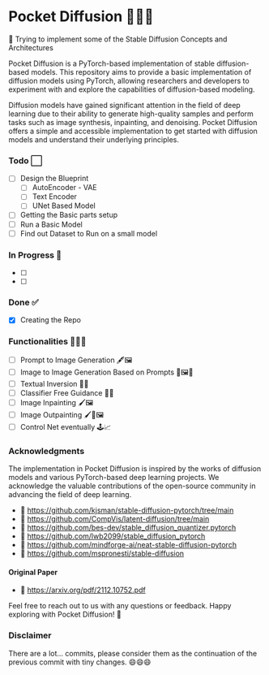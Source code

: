# Pocket Diffusion 🚀🔬🧠

:pinched_fingers: Trying to implement some of the Stable Diffusion Concepts and Architectures

Pocket Diffusion is a PyTorch-based implementation of stable diffusion-based models. This repository aims to provide a basic implementation of diffusion models using PyTorch, allowing researchers and developers to experiment with and explore the capabilities of diffusion-based modeling.

Diffusion models have gained significant attention in the field of deep learning due to their ability to generate high-quality samples and perform tasks such as image synthesis, inpainting, and denoising. Pocket Diffusion offers a simple and accessible implementation to get started with diffusion models and understand their underlying principles.


### Todo ⬜️ 
- [ ] Design the Blueprint
  - [ ] AutoEncoder - VAE
  - [ ] Text Encoder
  - [ ] UNet Based Model
- [ ] Getting the Basic parts setup
- [ ] Run a Basic Model
- [ ] Find out Dataset to Run on a small model
### In Progress 🚧

- [ ] 
- [ ] 

### Done ✅

- [x] Creating the Repo



### Functionalities 🧩🔧🎨

- [ ] Prompt to Image Generation 🖋️🖼️
- [ ] Image to Image Generation Based on Prompts 🔄🖼️🔄
- [ ] Textual Inversion 🔀📝
- [ ] Classifier Free Guidance 🎯🆓
- [ ] Image Inpainting 🖌️🖼️
- [ ] Image Outpainting 🖌️🔲🖼️
- [ ] Control Net eventually 🕹️📈

### Acknowledgments

The implementation in Pocket Diffusion is inspired by the works of diffusion models and various PyTorch-based deep learning projects. We acknowledge the valuable contributions of the open-source community in advancing the field of deep learning.


- 🔗 https://github.com/kjsman/stable-diffusion-pytorch/tree/main
- 🔗 https://github.com/CompVis/latent-diffusion/tree/main
- 🔗 https://github.com/bes-dev/stable_diffusion_quantizer.pytorch
- 🔗 https://github.com/lwb2099/stable_diffusion_pytorch
- 🔗 https://github.com/mindforge-ai/neat-stable-diffusion-pytorch
- 🔗 https://github.com/mspronesti/stable-diffusion
#### Original Paper
- 🔗 https://arxiv.org/pdf/2112.10752.pdf

Feel free to reach out to us with any questions or feedback. Happy exploring with Pocket Diffusion! 🚀


### Disclaimer

There are a lot... commits, please consider them as the continuation of the previous commit with tiny changes. 😄😄😄
